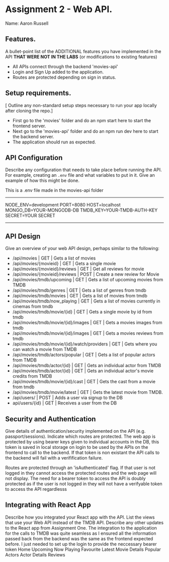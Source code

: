 # Assignment 2 - Web API.

Name: Aaron Russell

## Features.

A bullet-point list of the ADDITIONAL features you have implemented in the API **THAT WERE NOT IN THE LABS** (or modifications to existing features)
 
 + All APIs connect through the backend 'movies-api'
 + Login and Sign Up added to the application.
 + Routes are protected depending on sign in status.

## Setup requirements.

[ Outline any non-standard setup steps necessary to run your app locally after cloning the repo.]
+ First go to the 'movies' folder and do an npm start here to start the frontend server.
+ Next go to the 'movies-api' folder and do an npm run dev here to start the backend server.
+ The application should run as expected.
## API Configuration

Describe any configuration that needs to take place before running the API. For example, creating an `.env` file and what variables to put in it. Give an example of how this might be done.

This is a .env file made in the movies-api folder
______________________
NODE_ENV=development
PORT=8080
HOST=localhost
MONGO_DB=YOUR-MONGODB-DB
TMDB_KEY=YOUR-TMDB-AUTH-KEY
SECRET=YOUR SECRET
______________________

## API Design
Give an overview of your web API design, perhaps similar to the following: 

- /api/movies | GET | Gets a list of movies 
- /api/movies/{movieid} | GET | Gets a single movie 
- /api/movies/{movieid}/reviews | GET | Get all reviews for movie 
- /api/movies/{movieid}/reviews | POST | Create a new review for Movie 
- /api/movies/tmdb/upcoming | GET | Gets a list of upcoming movies from TMDB
- /api/movies/tmdb/genres | GET | Gets a list of genres from tmdb
- /api/movies/tmdb/movies | GET | Gets a list of movies from tmdb
- /api/movies/tmdb/now_playing | GET | Gets a list of movies currently in cinemas from tmdb
- /api/movies/tmdb/movie/{id} | GET | Gets a single movie by id from tmdb
- /api/movies/tmdb/movie/{id}/images | GET | Gets a movies images from tmdb
- /api/movies/tmdb/movie/{id}/images | GET | Gets a movies reviews from tmdb
- /api/movies/tmdb/movie/{id}/watch/providers | GET | Gets where you can watch a movie from TMDB
- /api/movies/tmdb/actors/popular | GET | Gets a list of popular actors from TMDB
- /api/movies/tmdb/actor/{id} | GET | Gets an individual actor from TMDB 
- /api/movies/tmdb/actor/{id} | GET | Gets an individual actor's movie credits from TMDB 
- /api/movies/tmdb/movie/{id}/cast | GET | Gets the cast from a movie from tmdb
 - /api/movies/tmdb/movie/latest | GET | Gets the latest movie from TMDB.
 - /api/users/ | POST | Adds a user via signup to the DB
 - api/users/{id} | GET | Receives a user from the DB
## Security and Authentication

Give details of authentication/security implemented on the API (e.g. passport/sessions). Indicate which routes are protected.
The web app is protected by using bearer keys given to individual accounts in the DB, this token is saved in local storage on login to be used by the APIs on the frontend to call to the backend. If that token is non existant the API calls to the backend will fail with a verifification failure.

Routes are protected through an 'isAuthenticated' flag. If that user is not logged in they cannot access the protected routes and the web page will not display. The need for a bearer token to access the API is doubly protected as if the user is not logged in they will not have a verifyable token to access the API regardlesss

## Integrating with React App

Describe how you integrated your React app with the API. List the views that use your Web API instead of the TMDB API. Describe any other updates to the React app from Assignment One.
The integration to the application for the calls to TMDB was quite seamless as I ensured all the information passed back from the backend was the same as the frontend expected before. I just needed to set up the login to provide the neccessary bearer token
Home
Upcoming
Now Playing
Favourite
Latest
Movie Details
Popular Actors
Actor Details
Reviews

